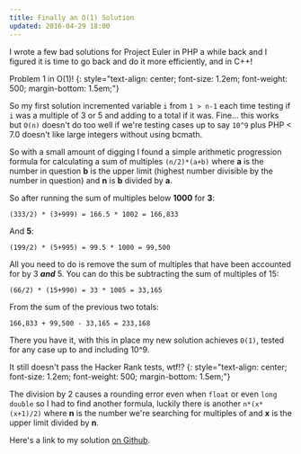 ```yaml
---
title: Finally an O(1) Solution
updated: 2016-04-29 18:00
---
```


I wrote a few bad solutions for Project Euler in PHP a while back and I figured
it is time to go back and do it more efficiently, and in C++!

Problem 1 in O(1)!
{: style="text-align: center; font-size: 1.2em; font-weight: 500; margin-bottom: 1.5em;"}

So my first solution incremented variable `i` from `1 > n-1` each time testing if `i` was a multiple of 3 or
5 and adding to a total if it was. Fine... this works but `O(n)` doesn't do too well if
we're testing cases up to say `10^9` plus PHP < 7.0 doesn't like large integers without using bcmath.

So with a small amount of digging I found a simple arithmetic progression formula
for calculating a sum of multiples `(n/2)*(a+b)` where __a__ is the number in question
__b__ is the upper limit (highest number divisible by the number in question) and
__n__ is __b__ divided by __a__.

So after running the sum of multiples below __1000__ for __3__:

`(333/2) * (3+999) = 166.5 * 1002 = 166,833`

And __5__:

`(199/2) * (5+995) = 99.5 * 1000 = 99,500`

All you need to do is remove the sum of multiples that have been accounted for by 3 __*and*__ 5. You
can do this be subtracting the sum of multiples of 15:

`(66/2) * (15+990) = 33 * 1005 = 33,165`

From the sum of the previous two totals:

`166,833 + 99,500 - 33,165 = 233,168`

There you have it, with this in place my new solution achieves `O(1)`, tested for any case up to
and including 10^9.

It still doesn't pass the Hacker Rank tests, wtf!?
{: style="text-align: center; font-size: 1.2em; font-weight: 500; margin-bottom: 1.5em;"}

The division by 2 causes a rounding error even when `float` or even `long double`
so I had to find another formula, luckily there is another `n*(x*(x+1)/2)` where __n__ is
the number we're searching for multiples of and __x__ is the upper limit divided by __n__.

Here's a link to my solution [on Github](https://github.com/efarem/project-euler-cpp/blob/master/001.cpp).
